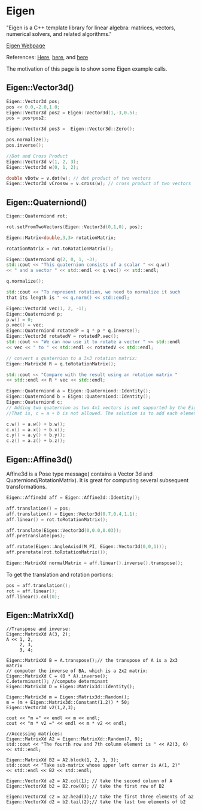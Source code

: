 # Eigen 

"Eigen is a C++ template library for linear algebra: matrices, vectors, numerical solvers, and related algorithms."

[Eigen Webpage](http://eigen.tuxfamily.org/index.php?title=Main_Page)

References: [Here](http://eigen.tuxfamily.org/dox/group__TutorialAdvancedInitialization.html),
            [here](http://eigen.tuxfamily.org/dox/group__DenseMatrixManipulation__chapter.html), and
            [here](http://www.cc.gatech.edu/classes/AY2015/cs4496_spring/Eigen.html)

The motivation of this page is to show some Eigen example calls.

## Eigen::Vector3d()

```cpp
Eigen::Vector3d pos;
pos << 0.0,-2.0,1.0;
Eigen::Vector3d pos2 = Eigen::Vector3d(1,-3,0.5);
pos = pos+pos2;

Eigen::Vector3d pos3 = 	Eigen::Vector3d::Zero();

pos.normalize();
pos.inverse();

//Dot and Cross Product
Eigen::Vector3d v(1, 2, 3);
Eigen::Vector3d w(0, 1, 2);

double vDotw = v.dot(w); // dot product of two vectors
Eigen::Vector3d vCrossw = v.cross(w); // cross product of two vectors

```

## Eigen::Quaterniond()

```cpp
Eigen::Quaterniond rot;

rot.setFromTwoVectors(Eigen::Vector3d(0,1,0), pos);

Eigen::Matrix<double,3,3> rotationMatrix;

rotationMatrix = rot.toRotationMatrix();

Eigen::Quaterniond q(2, 0, 1, -3); 
std::cout << "This quaternion consists of a scalar " << q.w() 
<< " and a vector " << std::endl << q.vec() << std::endl;

q.normalize();

std::cout << "To represent rotation, we need to normalize it such 
that its length is " << q.norm() << std::endl;

Eigen::Vector3d vec(1, 2, -1);
Eigen::Quaterniond p;
p.w() = 0;
p.vec() = vec;
Eigen::Quaterniond rotatedP = q * p * q.inverse(); 
Eigen::Vector3d rotatedV = rotatedP.vec();
std::cout << "We can now use it to rotate a vector " << std::endl 
<< vec << " to " << std::endl << rotatedV << std::endl;

// convert a quaternion to a 3x3 rotation matrix:
Eigen::Matrix3d R = q.toRotationMatrix(); 

std::cout << "Compare with the result using an rotation matrix " 
<< std::endl << R * vec << std::endl;

Eigen::Quaterniond a = Eigen::Quaterniond::Identity();
Eigen::Quaterniond b = Eigen::Quaterniond::Identity();
Eigen::Quaterniond c; 
// Adding two quaternion as two 4x1 vectors is not supported by the Eigen API.
//That is, c = a + b is not allowed. The solution is to add each element:

c.w() = a.w() + b.w();
c.x() = a.x() + b.x();
c.y() = a.y() + b.y();
c.z() = a.z() + b.z();

```

## Eigen::Affine3d()  
Affine3d is a Pose type message( contains a Vector 3d and Quaterniond/RotationMatrix). It is great for computing several subsequent transformations.

```cpp
Eigen::Affine3d aff = Eigen::Affine3d::Identity();

aff.translation() = pos;
aff.translation() = Eigen::Vector3d(0.7,0.4,1.1);
aff.linear() = rot.toRotationMatrix();

aff.translate(Eigen::Vector3d(0,0.0,0.03));
aff.pretranslate(pos);

aff.rotate(Eigen::AngleAxisd(M_PI, Eigen::Vector3d(0,0,1)));
aff.prerotate(rot.toRotationMatrix());

Eigen::MatrixXd normalMatrix = aff.linear().inverse().transpose();

```

To get the translation and rotation portions:

```cpp
pos = aff.translation();
rot = aff.linear();
aff.linear().col(0);
```

## Eigen::MatrixXd()

```
//Transpose and inverse:
Eigen::MatrixXd A(3, 2);
A << 1, 2,
     2, 3,
     3, 4;

Eigen::MatrixXd B = A.transpose();// the transpose of A is a 2x3 matrix
// computer the inverse of BA, which is a 2x2 matrix:
Eigen::MatrixXd C = (B * A).inverse();
C.determinant(); //compute determinant
Eigen::Matrix3d D = Eigen::Matrix3d::Identity();

Eigen::Matrix3d m = Eigen::Matrix3d::Random();
m = (m + Eigen::Matrix3d::Constant(1.2)) * 50;
Eigen::Vector3d v2(1,2,3);

cout << "m =" << endl << m << endl;
cout << "m * v2 =" << endl << m * v2 << endl;

//Accessing matrices:
Eigen::MatrixXd A2 = Eigen::MatrixXd::Random(7, 9);
std::cout << "The fourth row and 7th column element is " << A2(3, 6) << std::endl;

Eigen::MatrixXd B2 = A2.block(1, 2, 3, 3);
std::cout << "Take sub-matrix whose upper left corner is A(1, 2)" 
<< std::endl << B2 << std::endl;

Eigen::VectorXd a2 = A2.col(1); // take the second column of A
Eigen::VectorXd b2 = B2.row(0); // take the first row of B2

Eigen::VectorXd c2 = a2.head(3);// take the first three elements of a2
Eigen::VectorXd d2 = b2.tail(2);// take the last two elements of b2

```


